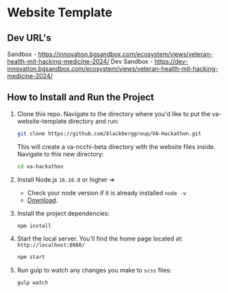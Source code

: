 # Website Template


## Dev URL's
Sandbox - https://innovation.bgsandbox.com/ecosystem/views/veteran-health-mit-hacking-medicine-2024/
Dev Sandbox - https://dev-innovation.bgsandbox.com/ecosystem/views/veteran-health-mit-hacking-medicine-2024/

## How to Install and Run the Project
1. Clone this repo. Navigate to the directory where you'd like to put the va-website-template directory and run:
    ```bash
    git clone https://github.com/blackberggroup/VA-Hackathon.git
    
    ```
    
    This will create a va-ncchi-beta directory with the website files inside. Navigate to this new directory:
    ```bash
    cd va-hackathon
    ```

1. Install Node.js `16.16.0` or higher =>
    * Check your node version if it is already installed `node -v`
    * [Download](https://nodejs.org/en/).    

1. Install the project dependencies:
    ```bash
    npm install
    ```
    
1. Start the local server. You'll find the home page located at: `http://localhost:8080/`
    ```bash
    npm start
    ```

1. Run gulp to watch any changes you make to `scss` files:
    ```bash
    gulp watch
